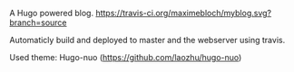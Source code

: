 A Hugo powered blog. https://travis-ci.org/maximebloch/myblog.svg?branch=source

Automaticly build and deployed to master and the webserver using travis.


Used theme: Hugo-nuo (https://github.com/laozhu/hugo-nuo)
